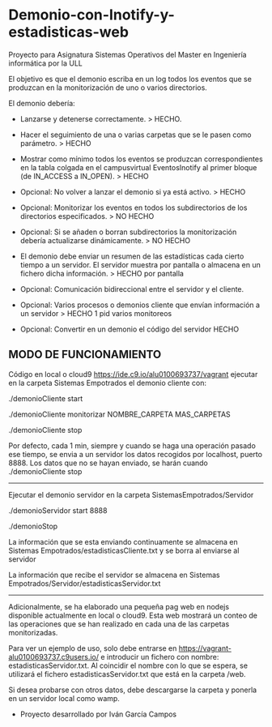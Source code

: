# Demonio-con-Inotify-y-estadisticas-web

Proyecto para Asignatura Sistemas Operativos del Master en Ingeniería informática por la ULL


El objetivo es que el demonio escriba en un log todos los eventos que se produzcan en la monitorización de uno o varios directorios.

El demonio debería:

* Lanzarse y detenerse correctamente. > HECHO. 

* Hacer el seguimiento de una o varias carpetas que se le pasen como parámetro. > HECHO

* Mostrar como mínimo todos los eventos se produzcan correspondientes en la tabla colgada en el campusvirtual EventosInotify al primer bloque (de IN_ACCESS a IN_OPEN). > HECHO

* Opcional: No volver a lanzar el demonio si ya está activo. > HECHO
* Opcional: Monitorizar los eventos en todos los subdirectorios de los directorios especificados. > NO HECHO
* Opcional: Si se añaden o borran subdirectorios la monitorización debería actualizarse dinámicamente. > NO HECHO

* El demonio debe enviar un resumen de las estadísticas cada cierto tiempo a un servidor. El servidor muestra por pantalla o almacena en un fichero dicha información. > HECHO por pantalla

* Opcional: Comunicación bidireccional entre el servidor y el cliente.
* Opcional: Varios procesos o demonios cliente que envían información a un servidor > HECHO 1 pid varios monitoreos
* Opcional: Convertir en un demonio el código del servidor  HECHO


MODO DE FUNCIONAMIENTO
-------------------------------------------------------------------------------------
Código en local o cloud9 https://ide.c9.io/alu0100693737/vagrant
ejecutar en la carpeta Sistemas Empotrados el demonio cliente con:

./demonioCliente start

./demonioCliente monitorizar NOMBRE_CARPETA MAS_CARPETAS

./demonioCliente stop

Por defecto, cada 1 min, siempre y cuando se haga una operación pasado ese tiempo, se envia
a un servidor los datos recogidos por localhost, puerto 8888. 
Los datos que no se hayan enviado, se harán cuando ./demonioCliente stop

-------------------------------------------------------------------------------------
Ejecutar el demonio servidor en la carpeta SistemasEmpotrados/Servidor 

./demonioServidor start 8888

./demonioStop

La información que se esta enviando continuamente se almacena en Sistemas Empotrados/estadisticasCliente.txt y se borra al enviarse al servidor

La información que recibe el servidor se almacena en Sistemas Empotrados/Servidor/estadisticasServidor.txt

-------------------------------------------------------------------------------------
Adicionalmente, se ha elaborado una pequeña pag web en nodejs disponible actualmente en local o cloud9. Esta web mostrará un conteo de las operaciones que se han realizado en cada una de las carpetas monitorizadas.

Para ver un ejemplo de uso, solo debe entrarse en https://vagrant-alu0100693737.c9users.io/ e introducir un fichero con nombre: estadisticasServidor.txt. Al coincidir el nombre con lo que se espera, se utilizará el fichero estadisticasServidor.txt que está en la carpeta /web.

Si desea probarse con otros datos, debe descargarse la carpeta y ponerla en un servidor local como wamp. 

* Proyecto desarrollado por Iván García Campos


